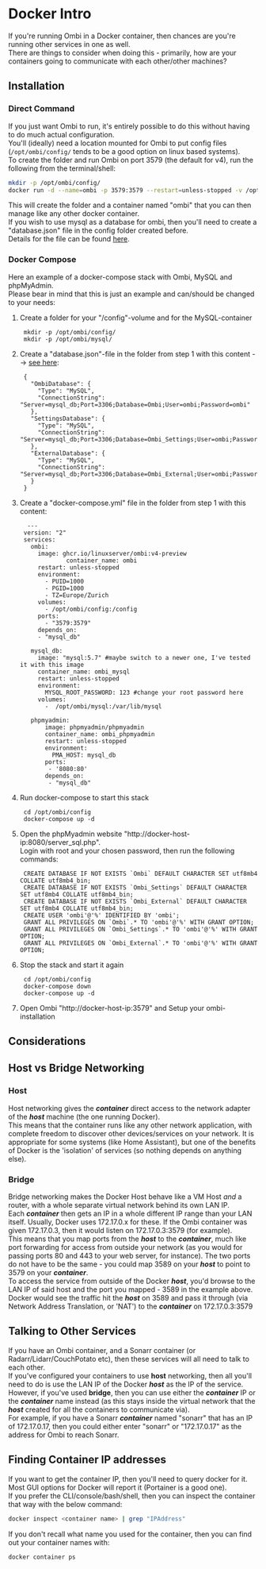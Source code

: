 # Docker Intro

If you're running Ombi in a Docker container, then chances are you're running other services in one as well.  
There are things to consider when doing this - primarily, how are your containers going to communicate with each other/other machines?  

## Installation

### Direct Command

If you just want Ombi to run, it's entirely possible to do this without having to do much actual configuration.  
You'll (ideally) need a location mounted for Ombi to put config files (`/opt/ombi/config/` tends to be a good option on linux based systems).  
To create the folder and run Ombi on port 3579 (the default for v4), run the following from the terminal/shell:  

```bash
mkdir -p /opt/ombi/config/
docker run -d --name=ombi -p 3579:3579 --restart=unless-stopped -v /opt/ombi/config:/config linuxserver/ombi:development
```

This will create the folder and a container named "ombi" that you can then manage like any other docker container.  
If you wish to use mysql as a database for ombi, then you'll need to create a "database.json" file in the config folder created before.  
Details for the file can be found [here](../alternate-databases).  

### Docker Compose

Here an example of a docker-compose stack with Ombi, MySQL and phpMyAdmin.  
Please bear in mind that this is just an example and can/should be changed to your needs:  

1. Create a folder for your "/config"-volume and for the MySQL-container  

        mkdir -p /opt/ombi/config/
        mkdir -p /opt/ombi/mysql/

1. Create a "database.json"-file in the folder from step 1 with this content --> [see here](../alternate-databases):

        {
          "OmbiDatabase": {
            "Type": "MySQL",
            "ConnectionString": "Server=mysql_db;Port=3306;Database=Ombi;User=ombi;Password=ombi"
          },
          "SettingsDatabase": {
            "Type": "MySQL",
            "ConnectionString": "Server=mysql_db;Port=3306;Database=Ombi_Settings;User=ombi;Password=ombi"
          },
          "ExternalDatabase": {
            "Type": "MySQL",
            "ConnectionString": "Server=mysql_db;Port=3306;Database=Ombi_External;User=ombi;Password=ombi"
          }
        }

1. Create a "docker-compose.yml" file in the folder from step 1 with this content:

         ---
        version: "2"
        services:
          ombi:
            image: ghcr.io/linuxserver/ombi:v4-preview
                    container_name: ombi
            restart: unless-stopped
            environment:
              - PUID=1000
              - PGID=1000
              - TZ=Europe/Zurich
            volumes:
              - /opt/ombi/config:/config
            ports:
              - "3579:3579"
            depends_on:
            - "mysql_db"

          mysql_db:
            image: "mysql:5.7" #maybe switch to a newer one, I've tested it with this image
            container_name: ombi_mysql
            restart: unless-stopped
            environment:
              MYSQL_ROOT_PASSWORD: 123 #change your root password here
            volumes:
              -  /opt/ombi/mysql:/var/lib/mysql

          phpmyadmin:
              image: phpmyadmin/phpmyadmin
              container_name: ombi_phpmyadmin
              restart: unless-stopped
              environment:
                PMA_HOST: mysql_db
              ports:
               - '8080:80'
              depends_on:
               - "mysql_db"

1. Run docker-compose to start this stack

        cd /opt/ombi/config
        docker-compose up -d

1. Open the phpMyadmin website "http://docker-host-ip:8080/server_sql.php".  
Login with root and your chosen password, then run the following commands:

        CREATE DATABASE IF NOT EXISTS `Ombi` DEFAULT CHARACTER SET utf8mb4 COLLATE utf8mb4_bin;
        CREATE DATABASE IF NOT EXISTS `Ombi_Settings` DEFAULT CHARACTER SET utf8mb4 COLLATE utf8mb4_bin;
        CREATE DATABASE IF NOT EXISTS `Ombi_External` DEFAULT CHARACTER SET utf8mb4 COLLATE utf8mb4_bin;
        CREATE USER 'ombi'@'%' IDENTIFIED BY 'ombi';
        GRANT ALL PRIVILEGES ON `Ombi`.* TO 'ombi'@'%' WITH GRANT OPTION;
        GRANT ALL PRIVILEGES ON `Ombi_Settings`.* TO 'ombi'@'%' WITH GRANT OPTION;
        GRANT ALL PRIVILEGES ON `Ombi_External`.* TO 'ombi'@'%' WITH GRANT OPTION;

1. Stop the stack and start it again

        cd /opt/ombi/config
        docker-compose down 
        docker-compose up -d

1. Open Ombi "http://docker-host-ip:3579" and Setup your ombi-installation

## Considerations

## Host vs Bridge Networking

### Host

Host networking gives the *__container__* direct access to the network adapter of the *__host__* machine (the one running Docker).  
This means that the container runs like any other network application, with complete freedom to discover other devices/services on your network. It is appropriate for some systems (like Home Assistant), but one of the benefits of Docker is the 'isolation' of services (so nothing depends on anything else).  

### Bridge

Bridge networking makes the Docker Host behave like a VM Host *and* a router, with a whole separate virtual network behind its own LAN IP.  
Each *__container__* then gets an IP in a whole different IP range than your LAN itself. Usually, Docker uses 172.17.0.x for these. If the Ombi container was given 172.17.0.3, then it would listen on 172.17.0.3:3579 (for example).  
This means that you map ports from the *__host__* to the *__container__*, much like port forwarding for access from outside your network (as you would for passing ports 80 and 443 to your web server, for instance). The two ports do not have to be the same - you could map 3589 on your *__host__* to point to 3579 on your *__container__*.  
To access the service from outside of the Docker *__host__*, you'd browse to the LAN IP of said host and the port you mapped - 3589 in the example above. Docker would see the traffic hit the *__host__* on 3589 and pass it through (via Network Address Translation, or 'NAT') to the *__container__* on 172.17.0.3:3579

## Talking to Other Services

If you have an Ombi container, and a Sonarr container (or Radarr/Lidarr/CouchPotato etc), then these services will all need to talk to each other.  
If you've configured your containers to use __host__ networking, then all you'll need to do is use the LAN IP of the Docker *__host__* as the IP of the service.  
However, if you've used __bridge__, then you can use either the *__container__* IP or the *__container__* name instead (as this stays inside the virtual network that the *__host__* created for all the containers to communicate via).  
For example, if you have a Sonarr *__container__* named "sonarr" that has an IP of 172.17.0.17, then you could either enter "sonarr" or "172.17.0.17" as the address for Ombi to reach Sonarr.  

## Finding Container IP addresses

If you want to get the container IP, then you'll need to query docker for it.  
Most GUI options for Docker will report it (Portainer is a good one).  
If you prefer the CLI/console/bash/shell, then you can inspect the container that way with the below command:

``` bash
docker inspect <container name> | grep "IPAddress"
```

If you don't recall what name you used for the container, then you can find out your container names with:

``` bash
docker container ps
```
